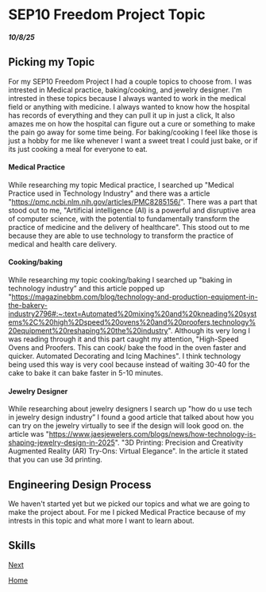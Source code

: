 # SEP10 Freedom Project Topic
##### 10/8/25

## Picking my Topic

For my SEP10 Freedom Project I had a couple topics to choose from. I was intrested in Medical practice, baking/cooking, and jewelry designer. I'm intrested in these topics because I always wanted to work in the medical field or anything with medicine. I always wanted to know how the hospital has records of everything and they can pull it up in just a click, It also amazes me on how the hospital can figure out a cure or something to make the pain go away for some time being. For baking/cooking I feel like those is just a hobby for me like whenever I want a sweet treat I could just bake, or if its just cooking a meal for everyone to eat.


#### Medical Practice
While researching my topic Medical practice, I searched up "Medical Practice used in Technology Industry" and there was a article
"https://pmc.ncbi.nlm.nih.gov/articles/PMC8285156/". There was a part that stood out to me, "Artificial intelligence (AI) is a powerful and disruptive area of computer science, with the potential to fundamentally transform the practice of medicine and the delivery of healthcare". This stood out to me because they are able to use technology to transform the practice of medical and health care delivery.

#### Cooking/baking
While researching my topic cooking/baking I searched up "baking in technology industry” and this article popped up "https://magazinebbm.com/blog/technology-and-production-equipment-in-the-bakery-industry2796#:~:text=Automated%20mixing%20and%20kneading%20systems%2C%20high%2Dspeed%20ovens%20and%20proofers,technology%20equipment%20reshaping%20the%20industry". Although its very long I was reading through it and this part caught my attention, "High-Speed Ovens and Proofers. This can cook/ bake the food in the oven faster and quicker. Automated Decorating and Icing Machines". I think technology being used this way is very cool because instead of waiting 30-40 for the cake to bake it can bake faster in 5-10 minutes.

#### Jewelry Designer
While researching about jewelry designers I search up "how do u use tech in jewelry design industry” I found a good article that talked about how you can try on the jewelry virtually to see if the design will look good on. the article was "https://www.jaesjewelers.com/blogs/news/how-technology-is-shaping-jewelry-design-in-2025". "3D Printing: Precision and Creativity Augmented Reality (AR) Try-Ons: Virtual Elegance". In the article it stated that you can use 3d printing.

## Engineering Design Process
We haven't started yet but we picked our topics and what we are going to make the project about. For me I picked Medical Practice because of my intrests in this topic and what more I want to learn about.
## Skills

[Next](entry02.md)

[Home](../README.md)
